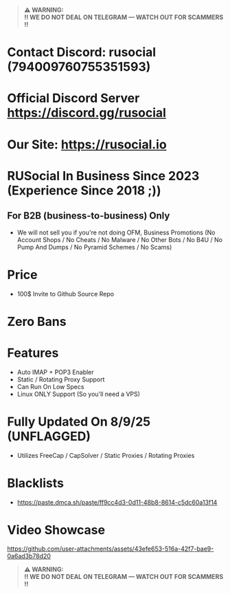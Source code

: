 > **⚠️ WARNING:**  
> **‼️ WE DO NOT DEAL ON TELEGRAM — WATCH OUT FOR SCAMMERS ‼️**

# Contact Discord: rusocial (794009760755351593)
# Official Discord Server https://discord.gg/rusocial
# Our Site: https://rusocial.io
# RUSocial In Business Since 2023 (Experience Since 2018 ;))

## For B2B (business-to-business) Only
- We will not sell you if you're not doing OFM, Business Promotions (No Account Shops / No Cheats / No Malware / No Other Bots / No B4U / No Pump And Dumps / No Pyramid Schemes / No Scams)

# Price
- 100$ Invite to Github Source Repo

# Zero Bans

# Features
- Auto IMAP + POP3 Enabler
- Static / Rotating Proxy Support
- Can Run On Low Specs
- Linux ONLY Support (So you'll need a VPS)

# Fully Updated On 8/9/25 (UNFLAGGED)
- Utilizes FreeCap / CapSolver / Static Proxies / Rotating Proxies

# Blacklists
- https://paste.dmca.sh/paste/ff9cc4d3-0d11-48b8-8614-c5dc60a13f14

# Video Showcase
https://github.com/user-attachments/assets/43efe653-516a-42f7-bae9-0a6ad3b78d20

> **⚠️ WARNING:**  
> **‼️ WE DO NOT DEAL ON TELEGRAM — WATCH OUT FOR SCAMMERS ‼️**
